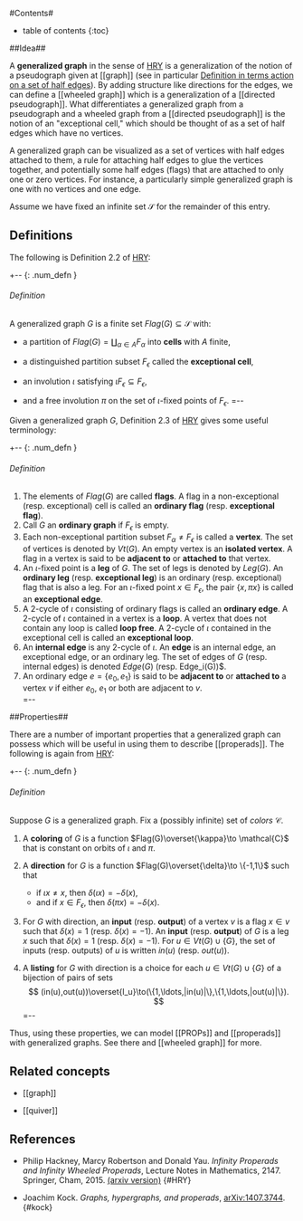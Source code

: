 
#Contents#
* table of contents
{:toc}

##Idea##

A **generalized graph** in the sense of [HRY](#HRY) is a generalization of the notion of a pseudograph given at [[graph]] (see in particular [Definition in terms action on a set of half edges](https://ncatlab.org/nlab/show/graph#definition_in_terms_of_action_on_a_set_of_halfedges)). By adding structure like directions for the edges, we can define a [[wheeled graph]] which is a generalization of a [[directed pseudograph]]. What differentiates a generalized graph from a pseudograph and a wheeled graph from a [[directed pseudograph]] is the notion of an "exceptional cell," which should be thought of as a set of half edges which have no vertices. 

A generalized graph can be visualized as a set of vertices with half edges attached to them, a rule for attaching half edges to glue the vertices together, and potentially some half edges (flags) that are attached to only one or zero vertices. For instance, a particularly simple generalized graph is one with no vertices and one edge. 

Assume we have fixed an infinite set $\mathcal{S}$ for the remainder of this entry.

## Definitions ##
 The following is Definition 2.2 of [HRY](#HRY):

+-- {: .num_defn }
###### Definition

A generalized graph $G$ is a finite set $Flag(G)\subseteq \mathcal{S}$ with:

   * a partition of $Flag(G)=\coprod_{\alpha\in A} F_\alpha$ into **cells** with $A$ finite,

   * a distinguished partition subset $F_\epsilon$ called the **exceptional cell**,

   * an involution $\iota$ satisfying $\iota F_\epsilon\subseteq F_\epsilon$,

   * and a free involution $\pi$ on the set of $\iota$-fixed points of $F_\epsilon$. 
=--

Given a generalized graph $G$, Definition 2.3 of [HRY](#HRY) gives some useful terminology:

+-- {: .num_defn }
###### Definition
1. The elements of $Flag(G)$ are called **flags**. A flag in a non-exceptional (resp. exceptional) cell is called an **ordinary flag** (resp. **exceptional flag**).
1. Call $G$ an **ordinary graph** if $F_\epsilon$ is empty.
1. Each non-exceptional partition subset $F_\alpha\neq F_\epsilon$ is called a **vertex**. The set of vertices is denoted by $Vt(G)$. An empty vertex is an **isolated vertex**. A flag in a vertex is said to be **adjacent to** or **attached to** that vertex.
1. An $\iota$-fixed point is a **leg** of $G$. The set of legs is denoted by $Leg(G)$. An **ordinary leg** (resp. **exceptional leg**) is an ordinary (resp. exceptional) flag that is also a leg. For an $\iota$-fixed point $x\in F_\epsilon$, the pair $\{x,\pi x\}$ is called an **exceptional edge**.
1. A 2-cycle of $\iota$ consisting of ordinary flags is called an **ordinary edge**. A 2-cycle of $\iota$ contained in a vertex is a **loop**. A vertex that does not contain any loop is called **loop free**. A 2-cycle of $\iota$ contained in the exceptional cell is called an **exceptional loop**. 
1. An **internal edge** is any 2-cycle of $\iota$. An **edge** is an internal edge, an exceptional edge, or an ordinary leg. The set of edges of $G$ (resp. internal edges) is denoted $Edge(G)$ (resp. Edge_i(G))$. 
1. An ordinary edge $e=\{e_0,e_1\}$ is said to be **adjacent to** or **attached to** a vertex $v$ if either $e_0$, $e_1$ or both are adjacent to $v$.  
=--


##Properties##

There are a number of important properties that a generalized graph can possess which will be useful in using them to describe [[properads]]. The following is again from [HRY](#HRY):

+-- {: .num_defn }
###### Definition 

Suppose $G$ is a generalized graph. Fix a (possibly infinite) set of _colors_ $\mathcal{C}$.

1. A **coloring** of $G$ is a function $Flag(G)\overset{\kappa}\to \mathcal{C}$ that is constant on orbits of $\iota$ and $\pi$.

1. A **direction** for $G$ is a function $Flag(G)\overset{\delta}\to \{-1,1\}$ such that
    * if $\iota x\neq x$, then $\delta(\iota x)=-\delta(x)$, 
    * and if $x \in F_\epsilon$, then $\delta(\pi x)=-\delta (x)$.  

1. For $G$ with direction, an **input** (resp. **output**) of a vertex $v$ is a flag $x\in v$ such that $\delta(x)=1$ (resp. $\delta(x)=-1$). An **input** (resp. **output**) of $G$ is a leg $x$ such that $\delta(x)=1$ (resp. $\delta(x)=-1$). For $u\in Vt(G)\cup \{G\}$, the set of inputs (resp. outputs) of $u$ is written $in(u)$ (resp. $out(u)$).

1. A **listing** for $G$ with direction is a choice for each $u\in Vt(G)\cup \{G\}$ of a bijection of pairs of sets 
$$
(in(u),out(u))\overset{l_u}\to(\{1,\ldots,|in(u)|\},\{1,\ldots,|out(u)|\}).
$$
=--

Thus, using these properties, we can model [[PROPs]] and [[properads]] with generalized graphs. See there and [[wheeled graph]] for more. 

## Related concepts

* [[graph]]

* [[quiver]]

## References




* Philip Hackney, Marcy Robertson and Donald Yau. _Infinity Properads and Infinity Wheeled Properads_,  Lecture Notes in Mathematics, 2147. Springer, Cham, 2015. [(arxiv version)](http://arxiv.org/pdf/1410.6716v2.pdf)
{#HRY} 

* Joachim Kock. _Graphs, hypergraphs, and properads_, [arXiv:1407.3744](https://arxiv.org/pdf/1407.3744v3.pdf). 
{#kock}



